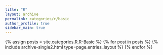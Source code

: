 ```yaml
---
title: "R"
layout: archive
permalink: categories/r/basic
author_profile: true
sidebar_main: true
---
```



{% assign posts = site.categories.R.R-Basic %}
{% for post in posts %} {% include archive-single2.html type=page.entries_layout %} {% endfor %}
